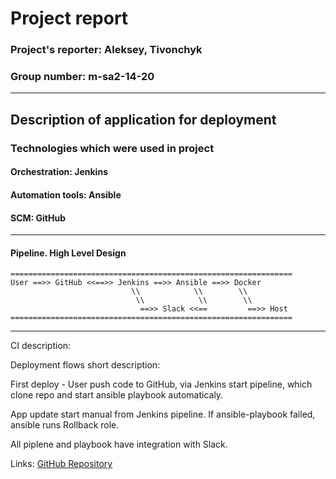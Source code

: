 # Project report

###  Project's reporter: Aleksey, Tivonchyk
### Group number: m-sa2-14-20
---
## Description of application for deployment

### Technologies which were used in project

#### Orchestration: Jenkins
#### Automation tools: Ansible
#### SCM: GitHub
---
#### Pipeline. High Level Design
```
===============================================================
User ==>> GitHub <<==>> Jenkins ==>> Ansible ==>> Docker
                           \\            \\        \\
                            \\            \\        \\   
                             ==>> Slack <<==         ==>> Host
===============================================================                                     
```


---
CI description: 

Deployment flows short description:

First deploy - User push code to GitHub, via Jenkins start pipeline, which clone repo and start ansible playbook automaticaly.

App update start manual from Jenkins pipeline. If ansible-playbook failed, ansible runs Rollback role.

All piplene and playbook have integration with Slack.

Links:
[GitHub Repository](https://github.com/alekseytivonchik/Project)